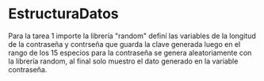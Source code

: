 # EstructuraDatos
Para la tarea 1 importe la librería "random" definí las variables de la longitud de la contraseña y contrseña que guarda la clave generada luego en el rango de los 15 especios para la contraseña se genera aleatoriamente con la librería random, al final solo muestro el dato generado en la variable contraseña.

